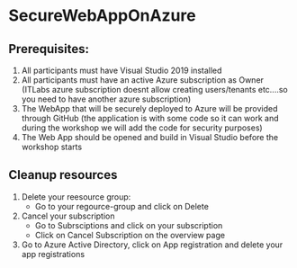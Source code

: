 # SecureWebAppOnAzure

## Prerequisites:

1. All participants must have Visual Studio 2019 installed
2. All participants must have an active Azure subscription as Owner (ITLabs azure subscription doesnt allow creating users/tenants etc....so you need to have another azure subscription)
3. The WebApp that will be securely deployed to Azure will be provided through GitHub (the application is with some code so it can work and during the workshop we will add the code for security purposes)
4. The Web App should be opened and build in Visual Studio before the workshop starts


## Cleanup resources

1. Delete your reesource group:
    - Go to your regource-group and click on Delete
2. Cancel your subscription
    - Go to Subrsciptions and click on your subscription
    - Click on Cancel Subscription on the overview page
3. Go to Azure Active Directory, click on App registration and delete your app registrations

